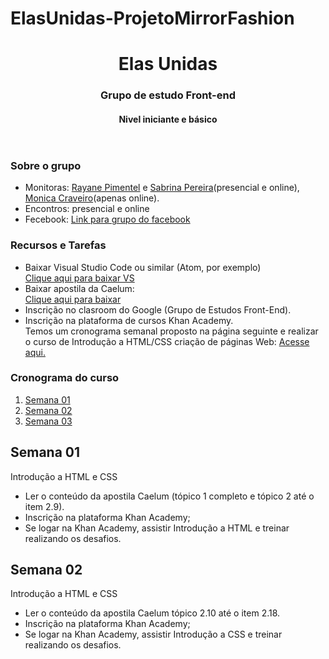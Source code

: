 # ElasUnidas-ProjetoMirrorFashion

<!DOCTYPE html>
<html>

<head>
   
</head>

<body>
    <header>
        <h1>Elas Unidas</h1>
        <h3>Grupo de estudo Front-end</h3>
        <h4>Nivel iniciante e básico</h4>
    </header>
    <article>
        <section>
            <h3>Sobre o grupo</h3>
            <ul>
                <li>Monitoras: <a href="https://www.linkedin.com/in/rayanepimentel/" target="_blank">Rayane Pimentel</a> e <a href="https://www.linkedin.com/in/sabrina-pereira-da-silva-spds/" target="_blank">Sabrina Pereira</a>(presencial e online), <a href="https://www.linkedin.com/in/monica-craveiro-de-menezes/" target="_blank">Monica Craveiro</a>(apenas online).</li>
                <li>Encontros: presencial e online</li>
                <li>Fecebook: <a href="https://www.facebook.com/groups/elasunidas/" target="_blank">Link para grupo do
                        facebook</a></li>
            </ul>
        </section>
        <section>
            <h3>Recursos e Tarefas</h3>
            <ul>
                <li>Baixar Visual Studio Code ou similar (Atom, por exemplo)<br>
                    <a href="https://code.visualstudio.com/Download" target="_blank">Clique aqui para baixar VS</a>
                </li>
                <li>Baixar apostila da Caelum:<br>
                    <a href="https://www.caelum.com.br/apostila-html-css-javascript" target="_blank">Clique aqui para
                        baixar</a></li>
                <li>Inscrição no clasroom do Google (Grupo de Estudos Front-End).</li>
                <li>Inscrição na plataforma de cursos Khan Academy. <br>Temos um cronograma semanal proposto na página
                    seguinte e realizar o
                    curso de Introdução a HTML/CSS criação de páginas Web:
                    <a href="https://pt.khanacademy.org/computing/computer-programming/html-css%23concept-intro"
                        target="_blank">Acesse aqui.</a>
                </li>
            </ul>
        </section>
        <section>
            <h3>Cronograma do curso</h3>
            <ol>
                <li><a href="#semana01">Semana 01</a></li>
                <li><a href="#semana02">Semana 02</a></li>
                <li><a href="#semana03">Semana 03</a></li>
            </ol>
        </section>
        <section>
            <h2 id="semana01">Semana 01</h2>
            <p>Introdução a HTML e CSS</p>
            <ul>
                <li>Ler o conteúdo da apostila
                    Caelum (tópico 1 completo e
                    tópico 2 até o item 2.9).</li>
                <li>Inscrição na plataforma
                    Khan Academy;
                </li>
                <li>Se logar na Khan
                    Academy, assistir
                    Introdução a HTML e
                    treinar realizando os
                    desafios.</li>
            </ul>
        </section>
       <section>
            <h2 id="semana02">Semana 02</h2>
            <p>Introdução a HTML e CSS</p>
            <ul>
                <li>Ler o conteúdo da apostila
                    Caelum 
                    tópico 2.10 até o item 2.18.</li>
                <li>Inscrição na plataforma
                    Khan Academy;
                </li>
                <li>Se logar na Khan
                    Academy, assistir
                    Introdução a CSS e
                    treinar realizando os
                    desafios.</li>
            </ul>
        </section>
    </article>

</body>

</html>

